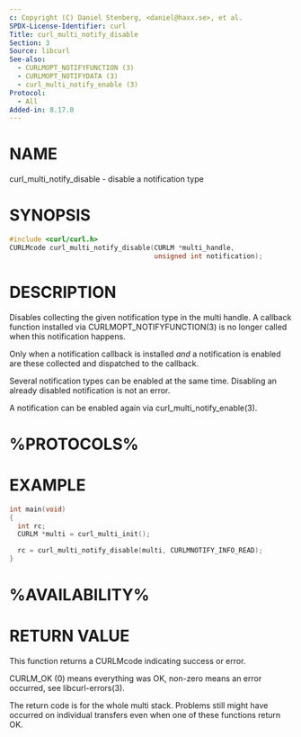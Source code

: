 ```yaml
---
c: Copyright (C) Daniel Stenberg, <daniel@haxx.se>, et al.
SPDX-License-Identifier: curl
Title: curl_multi_notify_disable
Section: 3
Source: libcurl
See-also:
  - CURLMOPT_NOTIFYFUNCTION (3)
  - CURLMOPT_NOTIFYDATA (3)
  - curl_multi_notify_enable (3)
Protocol:
  - All
Added-in: 8.17.0
---
```


# NAME

curl_multi_notify_disable - disable a notification type

# SYNOPSIS

~~~c
#include <curl/curl.h>
CURLMcode curl_multi_notify_disable(CURLM *multi_handle,
                                    unsigned int notification);
~~~

# DESCRIPTION

Disables collecting the given notification type in the multi handle. A
callback function installed via CURLMOPT_NOTIFYFUNCTION(3) is no longer
called when this notification happens.

Only when a notification callback is installed *and* a notification
is enabled are these collected and dispatched to the callback.

Several notification types can be enabled at the same time. Disabling
an already disabled notification is not an error.

A notification can be enabled again via curl_multi_notify_enable(3).

# %PROTOCOLS%

# EXAMPLE

~~~c
int main(void)
{
  int rc;
  CURLM *multi = curl_multi_init();

  rc = curl_multi_notify_disable(multi, CURLMNOTIFY_INFO_READ);
}
~~~

# %AVAILABILITY%

# RETURN VALUE

This function returns a CURLMcode indicating success or error.

CURLM_OK (0) means everything was OK, non-zero means an error occurred, see
libcurl-errors(3).

The return code is for the whole multi stack. Problems still might have
occurred on individual transfers even when one of these functions return OK.
